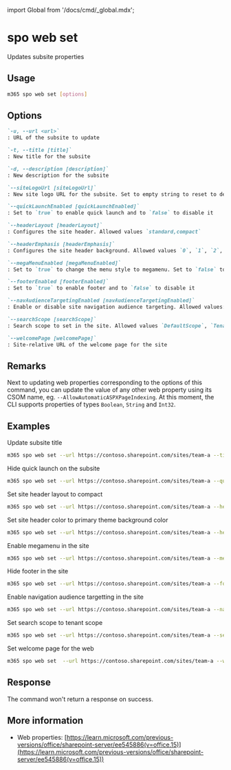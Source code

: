<!-- DISCLAIMER: All secrets, passwords, and sensitive values in this document are examples only and not real credentials. -->
import Global from '/docs/cmd/_global.mdx';

# spo web set

Updates subsite properties

## Usage

```sh
m365 spo web set [options]
```

## Options

```md definition-list
`-u, --url <url>`
: URL of the subsite to update

`-t, --title [title]`
: New title for the subsite

`-d, --description [description]`
: New description for the subsite

`--siteLogoUrl [siteLogoUrl]`
: New site logo URL for the subsite. Set to empty string to reset to default.

`--quickLaunchEnabled [quickLaunchEnabled]`
: Set to `true` to enable quick launch and to `false` to disable it

`--headerLayout [headerLayout]`
: Configures the site header. Allowed values `standard,compact`

`--headerEmphasis [headerEmphasis]`
: Configures the site header background. Allowed values `0`, `1`, `2`, `3`

`--megaMenuEnabled [megaMenuEnabled]`
: Set to `true` to change the menu style to megamenu. Set to `false` to use the cascading menu style

`--footerEnabled [footerEnabled]`
: Set to `true` to enable footer and to `false` to disable it

`--navAudienceTargetingEnabled [navAudienceTargetingEnabled]`
: Enable or disable site navigation audience targeting. Allowed values: `true` or `false`.

`--searchScope [searchScope]`
: Search scope to set in the site. Allowed values `DefaultScope`, `Tenant`, `Hub`, `Site`.

`--welcomePage [welcomePage]`
: Site-relative URL of the welcome page for the site
```

<Global />

## Remarks

Next to updating web properties corresponding to the options of this command, you can update the value of any other web property using its CSOM name, eg. `--AllowAutomaticASPXPageIndexing`. At this moment, the CLI supports properties of types `Boolean`, `String` and `Int32`.

## Examples

Update subsite title

```sh
m365 spo web set --url https://contoso.sharepoint.com/sites/team-a --title Team-a
```

Hide quick launch on the subsite

```sh
m365 spo web set --url https://contoso.sharepoint.com/sites/team-a --quickLaunchEnabled false
```

Set site header layout to compact

```sh
m365 spo web set --url https://contoso.sharepoint.com/sites/team-a --headerLayout compact
```

Set site header color to primary theme background color

```sh
m365 spo web set --url https://contoso.sharepoint.com/sites/team-a --headerEmphasis 0
```

Enable megamenu in the site

```sh
m365 spo web set --url https://contoso.sharepoint.com/sites/team-a --megaMenuEnabled true
```

Hide footer in the site

```sh
m365 spo web set --url https://contoso.sharepoint.com/sites/team-a --footerEnabled false
```

Enable navigation audience targetting in the site

```sh
m365 spo web set --url https://contoso.sharepoint.com/sites/team-a --navAudienceTargetingEnabled true
```

Set search scope to tenant scope

```sh
m365 spo web set --url https://contoso.sharepoint.com/sites/team-a --searchScope tenant
```

Set welcome page for the web

```sh
m365 spo web set  --url https://contoso.sharepoint.com/sites/team-a --welcomePage "SitePages/new-home.aspx"
```

## Response

The command won't return a response on success.

## More information

- Web properties: [https://learn.microsoft.com/previous-versions/office/sharepoint-server/ee545886(v=office.15)](https://learn.microsoft.com/previous-versions/office/sharepoint-server/ee545886(v=office.15))
